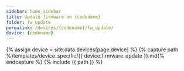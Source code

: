 ```yaml
---
sidebar: home_sidebar
title: Update firmware on {codename}
folder: fw_update
permalink: /devices/{codename}/fw_update/
device: {codename}
---
```

{% assign device = site.data.devices[page.device] %}
{% capture path %}templates/device_specific/{{ device.firmware_update }}.md{% endcapture %}
{% include {{ path }} %}
